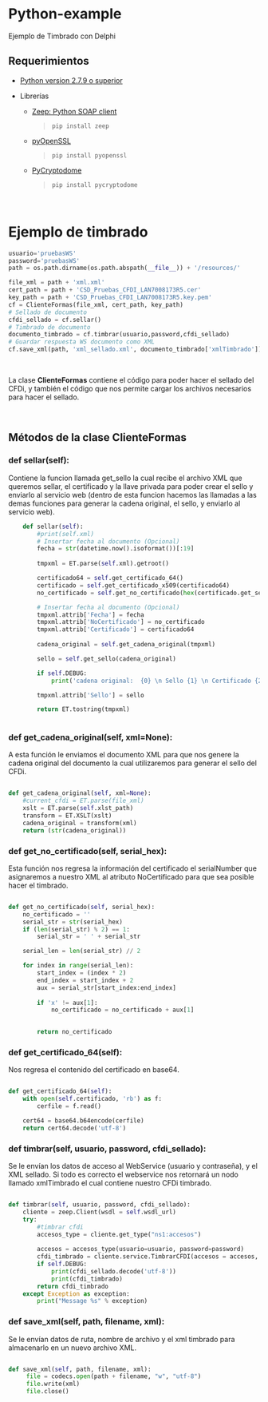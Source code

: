 
# Python-example

Ejemplo de Timbrado con Delphi
<br/>

## Requerimientos
* [Python version 2.7.9 o superior](https://www.python.org/downloads/)

* Librerías
   * [Zeep: Python SOAP client](https://python-zeep.readthedocs.io/en/master/)
     >  ``` pip install zeep ```

   * [pyOpenSSL](https://www.pyopenssl.org/en/stable/install.html)
     > ``` pip install pyopenssl ```
   * [PyCryptodome](https://pycryptodome.readthedocs.io/en/latest/src/installation.html)

     >  ``` pip install pycryptodome ```

<br/>

# Ejemplo de timbrado

```Python
usuario='pruebasWS'
password='pruebasWS'
path = os.path.dirname(os.path.abspath(__file__)) + '/resources/'

file_xml = path + 'xml.xml'
cert_path = path + 'CSD_Pruebas_CFDI_LAN7008173R5.cer'
key_path = path + 'CSD_Pruebas_CFDI_LAN7008173R5.key.pem'
cf = ClienteFormas(file_xml, cert_path, key_path)
# Sellado de documento
cfdi_sellado = cf.sellar()
# Timbrado de documento
documento_timbrado = cf.timbrar(usuario,password,cfdi_sellado)
# Guardar respuesta WS documento como XML
cf.save_xml(path, 'xml_sellado.xml', documento_timbrado['xmlTimbrado'])
```

<br>

La clase **ClienteFormas** contiene el código para poder hacer el sellado del CFDi, y también el código que nos permite cargar los archivos necesarios para hacer el sellado.

<br/>

## Métodos de la clase ClienteFormas


### def sellar(self):
Contiene la funcion llamada get_sello la cual recibe el archivo XML que queremos sellar, el certificado y la llave privada para poder crear el sello y enviarlo al servicio web (dentro de esta funcion hacemos las llamadas a las demas funciones para generar la cadena original, el sello, y enviarlo al servicio web).


```Python
    def sellar(self):
        #print(self.xml)
        # Insertar fecha al documento (Opcional)
        fecha = str(datetime.now().isoformat())[:19]
        
        tmpxml = ET.parse(self.xml).getroot()

        certificado64 = self.get_certificado_64()
        certificado = self.get_certificado_x509(certificado64)
        no_certificado = self.get_no_certificado(hex(certificado.get_serial_number()))

        # Insertar fecha al documento (Opcional)
        tmpxml.attrib['Fecha'] = fecha
        tmpxml.attrib['NoCertificado'] = no_certificado
        tmpxml.attrib['Certificado'] = certificado64
        
        cadena_original = self.get_cadena_original(tmpxml)

        sello = self.get_sello(cadena_original)

        if self.DEBUG:
            print('cadena original:  {0} \n Sello {1} \n Certificado {2} No de Certificado {3}\n'.format(cadena_original, sello, certificado64, no_certificado))

        tmpxml.attrib['Sello'] = sello

        return ET.tostring(tmpxml)
        
```


### def get_cadena_original(self, xml=None):
A esta función le enviamos el documento XML para que nos genere la cadena original del documento la cual utilizaremos para generar el sello del CFDi.

```Python

def get_cadena_original(self, xml=None):
    #current_cfdi = ET.parse(file_xml)
    xslt = ET.parse(self.xlst_path)
    transform = ET.XSLT(xslt)
    cadena_original = transform(xml)
    return (str(cadena_original))

```



### def get_no_certificado(self, serial_hex):
Esta función nos regresa la información del certificado el serialNumber que asignaremos a nuestro XML al atributo NoCertificado para que sea posible hacer el timbrado.

```Python

def get_no_certificado(self, serial_hex):
    no_certificado = ''
    serial_str = str(serial_hex)
    if (len(serial_str) % 2) == 1:
        serial_str = ' ' + serial_str

    serial_len = len(serial_str) // 2

    for index in range(serial_len):
        start_index = (index * 2) 
        end_index = start_index + 2
        aux = serial_str[start_index:end_index]
        
        if 'x' != aux[1]:
            no_certificado = no_certificado + aux[1]
           

        return no_certificado

```



### def get_certificado_64(self):
Nos regresa el contenido del certificado en base64.

```Python

def get_certificado_64(self):
    with open(self.certificado, 'rb') as f:
        cerfile = f.read()

    cert64 = base64.b64encode(cerfile)
    return cert64.decode('utf-8')

```


### def timbrar(self, usuario, password, cfdi_sellado):
Se le envían los datos de acceso al WebService (usuario y contraseña), y el XML sellado. Si todo es correcto el webservice nos retornará un nodo llamado xmlTimbrado el cual contiene nuestro CFDi timbrado.

```Python

def timbrar(self, usuario, password, cfdi_sellado):
    cliente = zeep.Client(wsdl = self.wsdl_url)
    try:
        #timbrar cfdi
        accesos_type = cliente.get_type("ns1:accesos")
        
        accesos = accesos_type(usuario=usuario, password=password)
        cfdi_timbrado = cliente.service.TimbrarCFDI(accesos = accesos, comprobante=cfdi_sellado.decode('utf-8'))
        if self.DEBUG:
            print(cfdi_sellado.decode('utf-8'))
            print(cfdi_timbrado) 
        return cfdi_timbrado  
    except Exception as exception:
        print("Message %s" % exception)

```


### def save_xml(self, path, filename, xml):
Se le envían datos de ruta, nombre de archivo y el xml timbrado para almacenarlo en un nuevo archivo XML.



```Python

def save_xml(self, path, filename, xml):
     file = codecs.open(path + filename, "w", "utf-8")
     file.write(xml)
     file.close()

```
